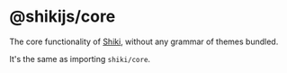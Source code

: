 ﻿# @shikijs/core

The core functionality of [Shiki](https://github.com/shikijs/shiki), without any grammar of themes bundled.

It's the same as importing `shiki/core`.


